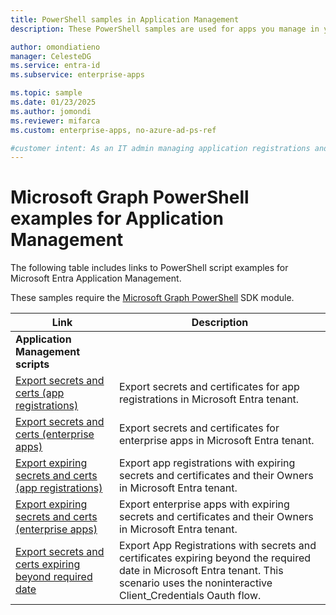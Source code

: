 ```yaml
---
title: PowerShell samples in Application Management
description: These PowerShell samples are used for apps you manage in your Microsoft Entra tenant. You can use these sample scripts to find expiration information about secrets and certificates.

author: omondiatieno
manager: CelesteDG
ms.service: entra-id
ms.subservice: enterprise-apps

ms.topic: sample
ms.date: 01/23/2025
ms.author: jomondi
ms.reviewer: mifarca
ms.custom: enterprise-apps, no-azure-ad-ps-ref

#customer intent: As an IT admin managing application registrations and enterprise apps in Microsoft Entra ID, I want to export secrets and certificates for app registrations and enterprise apps in my Microsoft Entra tenant, so that I can ensure their security and manage expiring credentials.
---
```


# Microsoft Graph PowerShell examples for Application Management

The following table includes links to PowerShell script examples for Microsoft Entra Application Management.

These samples require the [Microsoft Graph PowerShell](/powershell/microsoftgraph/installation) SDK module.

| Link | Description |
|---|---|
|**Application Management scripts**||
| [Export secrets and certs (app registrations)](scripts/powershell-export-all-app-registrations-secrets-and-certs.md) | Export secrets and certificates for app registrations in Microsoft Entra tenant. |
| [Export secrets and certs (enterprise apps)](scripts/powershell-export-all-enterprise-apps-secrets-and-certs.md) | Export secrets and certificates for enterprise apps in Microsoft Entra tenant. |
| [Export expiring secrets and certs (app registrations)](scripts/powershell-export-apps-with-expiring-secrets.md) | Export app registrations with expiring secrets and certificates and their Owners in Microsoft Entra tenant. |
| [Export expiring secrets and certs (enterprise apps)](scripts/powershell-export-enterprise-apps-with-expiring-secrets.md) | Export enterprise apps with expiring secrets and certificates and their Owners in Microsoft Entra tenant. |
| [Export secrets and certs expiring beyond required date](scripts/powershell-export-apps-with-secrets-beyond-required.md) | Export App Registrations with secrets and certificates expiring beyond the required date in Microsoft Entra tenant. This scenario uses the noninteractive Client_Credentials Oauth flow. |
